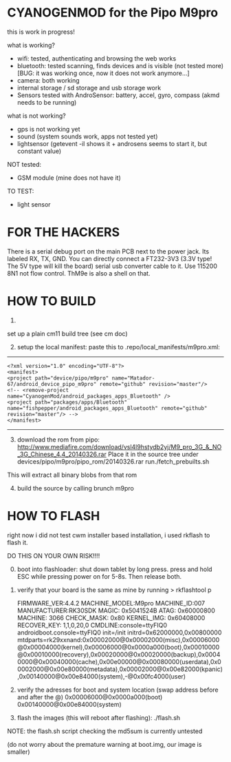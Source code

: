 CYANOGENMOD for the Pipo M9pro
=============================

this is work in progress!

what is working?
- wifi: tested, authenticating and browsing the web works
- bluetooth: tested scanning, finds devices and is visible (not tested more) [BUG: it was working once, now it does not work anymore...]
- camera: both working
- internal storage / sd storage and usb storage work
- Sensors tested with AndroSensor: battery, accel, gyro, compass (akmd needs to be running)

what is not working?
- gps is not working yet
- sound (system sounds work, apps not tested yet)
- lightsensor (getevent -il  shows it + androsens seems to start it, but constant value)

NOT tested:
- GSM module (mine does not have it)

TO TEST:
- light sensor

FOR THE HACKERS
=============================
There is a serial debug port on the main PCB next to the power jack.
Its labeled RX, TX, GND. You can directly connect a FT232-3V3 (3.3V type! The 5V type will kill the board)
serial usb converter cable to it. Use 115200 8N1 not flow control.
ThM9e is also a shell on that.

HOW TO BUILD
=============================

1)
set up a plain cm11 build tree (see cm doc)

2) setup the local manifest:
paste this to .repo/local_manifests/m9pro.xml:
----------------------------------------------------------------
	<?xml version="1.0" encoding="UTF-8"?>
	<manifest>
	<project path="device/pipo/m9pro" name="Matador-67/android_device_pipo_m9pro" remote="github" revision="master"/>
	<!-- <remove-project name="CyanogenMod/android_packages_apps_Bluetooth" />
	<project path="packages/apps/Bluetooth" name="fishpepper/android_packages_apps_Bluetooth" remote="github" revision="master"/> -->
	</manifest>
----------------------------------------------------------------

3) download the rom from pipo:
http://www.mediafire.com/download/vsl4l9hstydb2yj/M9_pro_3G_&_NO_3G_Chinese_4.4_20140326.rar
Place it in the source tree under devices/pipo/m9pro/pipo_rom/20140326.rar
run./fetch_prebuilts.sh

This will extract all binary blobs from that rom

4) build the source by calling 
brunch m9pro

HOW TO FLASH
=============================

right now i did not test cwm installer based installation,
i used rkflash to flash it.

DO THIS ON YOUR OWN RISK!!!!

0) boot into flashloader: shut down tablet by long press. press and hold ESC while
pressing power on for 5-8s. Then release both.

1) verify that your board is the same as mine by running > rkflashtool p

	FIRMWARE_VER:4.4.2
	MACHINE_MODEL:M9pro
	MACHINE_ID:007
	MANUFACTURER:RK30SDK
	MAGIC: 0x5041524B
	ATAG: 0x60000800
	MACHINE: 3066
	CHECK_MASK: 0x80
	KERNEL_IMG: 0x60408000
	RECOVER_KEY: 1,1,0,20,0
	CMDLINE:console=ttyFIQ0 androidboot.console=ttyFIQ0 init=/init initrd=0x62000000,0x00800000 mtdparts=rk29xxnand:0x00002000@0x00002000(misc),0x00006000@0x00004000(kernel),0x00006000@0x0000a000(boot),0x00010000@0x00010000(recovery),0x00020000@0x00020000(backup),0x00040000@0x00040000(cache),0x00e00000@0x00080000(userdata),0x00002000@0x00e80000(metadata),0x00002000@0x00e82000(kpanic),0x00140000@0x00e84000(system),-@0x00fc4000(user)
	
2) verify the adresses for boot and system location (swap address before and after the @)
	0x00006000@0x0000a000(boot)
	0x00140000@0x00e84000(system)

3) flash the images (this will reboot after flashing):
./flash.sh

NOTE: the flash.sh script checking the md5sum is currently untested

(do not worry about the premature warning at boot.img, our image is smaller)

